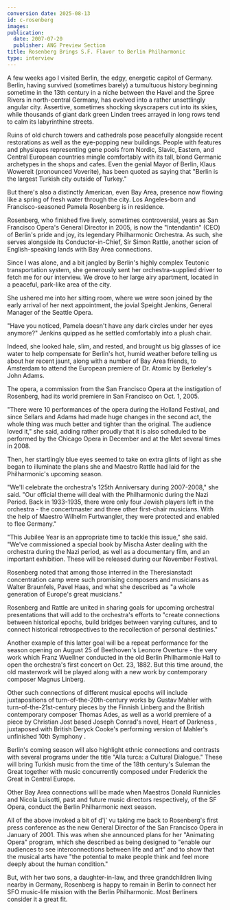 ```yaml
---
conversion date: 2025-08-13
id: c-rosenberg
images:
publication:
  date: 2007-07-20
  publisher: ANG Preview Section
title: Rosenberg Brings S.F. Flavor to Berlin Philharmonic
type: interview
---
```


A few weeks ago I visited Berlin, the edgy, energetic capitol of Germany. Berlin, having survived (sometimes barely) a tumultuous history beginning sometime in the 13th century in a niche between the Havel and the Spree Rivers in north-central Germany, has evolved into a rather unsettlingly angular city. Assertive, sometimes shocking skyscrapers cut into its skies, while thousands of giant dark green Linden trees arrayed in long rows tend to calm its labyrinthine streets.

Ruins of old church towers and cathedrals pose peacefully alongside recent restorations as well as the eye-popping new buildings. People with features and physiques representing gene pools from Nordic, Slavic, Eastern, and Central European countries mingle comfortably with its tall, blond Germanic archetypes in the shops and cafes. Even the genial Mayor of Berlin, Klaus Wowereit (pronounced Voverite), has been quoted as saying that "Berlin is the largest Turkish city outside of Turkey."

But there's also a distinctly American, even Bay Area, presence now flowing like a spring of fresh water through the city. Los Angeles-born and Francisco-seasoned Pamela Rosenberg is in residence.

Rosenberg, who finished five lively, sometimes controversial, years as San Francisco Opera's General Director in 2005, is now the "Intendantin" (CEO) of Berlin's pride and joy, its legendary Philharmonic Orchestra. As such, she serves alongside its Conductor-in-Chief, Sir Simon Rattle, another scion of English-speaking lands with Bay Area connections.

Since I was alone, and a bit jangled by Berlin's highly complex Teutonic transportation system, she generously sent her orchestra-supplied driver to fetch me for our interview. We drove to her large airy apartment, located in a peaceful, park-like area of the city.

She ushered me into her sitting room, where we were soon joined by the early arrival of her next appointment, the jovial Speight Jenkins, General Manager of the Seattle Opera.

"Have you noticed, Pamela doesn't have any dark circles under her eyes anymore?" Jenkins quipped as he settled comfortably into a plush chair.

Indeed, she looked hale, slim, and rested, and brought us big glasses of ice water to help compensate for Berlin's hot, humid weather before telling us about her recent jaunt, along with a number of Bay Area friends, to Amsterdam to attend the European premiere of  Dr. Atomic  by Berkeley's John Adams.

The opera, a commission from the San Francisco Opera at the instigation of Rosenberg, had its world premiere in San Francisco on Oct. 1, 2005.

"There were 10 performances of the opera during the Holland Festival, and since Sellars and Adams had made huge changes in the second act, the whole thing was much better and tighter than the original. The audience loved it," she said, adding rather proudly that it is also scheduled to be performed by the Chicago Opera in December and at the Met several times in 2008.

Then, her startlingly blue eyes seemed to take on extra glints of light as she began to illuminate the plans she and Maestro Rattle had laid for the Philharmonic's upcoming season.

"We'll celebrate the orchestra's 125th Anniversary during 2007-2008," she said. "Our official theme will deal with the Philharmonic during the Nazi Period. Back in 1933-1935, there were only four Jewish players left in the orchestra - the concertmaster and three other first-chair musicians. With the help of Maestro Wilhelm Furtwangler, they were protected and enabled to flee Germany."

"This Jubilee Year is an appropriate time to tackle this issue," she said. "We've commissioned a special book by Mischa Aster dealing with the orchestra during the Nazi period, as well as a documentary film, and an important exhibition. These will be released during our November Festival.

Rosenberg noted that among those interred in the Theresianstadt concentration camp were such promising composers and musicians as Walter Braunfels, Pavel Haas, and what she described as "a whole generation of Europe's great musicians."

Rosenberg and Rattle are united in sharing goals for upcoming orchestral presentations that will add to the orchestra's efforts to "create connections between historical epochs, build bridges between varying cultures, and to connect historical retrospectives to the recollection of personal destinies."

Another example of this latter goal will be a repeat performance for the season opening on August 25 of Beethoven's  Leonore Overture  - the very work which Franz Wuellner conducted in the old Berlin Philharmonie Hall to open the orchestra's first concert on Oct. 23, 1882. But this time around, the old masterwork will be played along with a new work by contemporary composer Magnus Linberg.

Other such connections of different musical epochs will include juxtapositions of turn-of-the-20th-century works by Gustav Mahler with turn-of-the-21st-century pieces by the Finnish Linberg and the British contemporary composer Thomas Ades, as well as a world premiere of a piece by Christian Jost based Joseph Conrad's novel,  Heart of Darkness , juxtaposed with British Deryck Cooke's performing version of Mahler's unfinished  10th Symphony .

Berlin's coming season will also highlight ethnic connections and contrasts with several programs under the title "Alla turca: a Cultural Dialogue." These will bring Turkish music from the time of the 18th century's Suleman the Great together with music concurrently composed under Frederick the Great in Central Europe.

Other Bay Area connections will be made when Maestros Donald Runnicles and Nicola Luisotti, past and future music directors respectively, of the SF Opera, conduct the Berlin Philharmonic next season.

All of the above invoked a bit of d'j' vu taking me back to Rosenberg's first press conference as the new General Director of the San Francisco Opera in January of 2001. This was when she announced plans for her "Animating Opera" program, which she described as being designed to "enable our audiences to see interconnections between life and art" and to show that the musical arts have "the potential to make people think and feel more deeply about the human condition."

But, with her two sons, a daughter-in-law, and three grandchildren living nearby in Germany, Rosenberg is happy to remain in Berlin to connect her SFO music-life mission with the Berlin Philharmonic. Most Berliners consider it a great fit.
